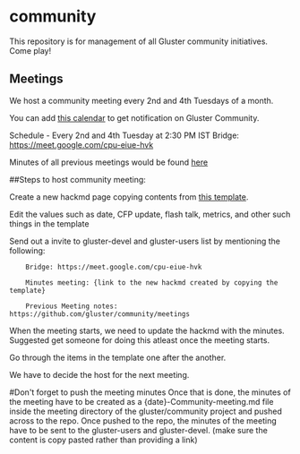 # community
This repository is for management of all Gluster community initiatives. Come play!

## Meetings

We host a community meeting every 2nd and 4th Tuesdays of a month. 

You can add [this calendar](https://calendar.google.com/event?action=TEMPLATE&tmeid=MDQ0YmRydTllMXYzdWFoMmpsbjdqNXJlYmNfMjAyMDEwMjdUMDkwMDAwWiBzYWptb2hhbUByZWRoYXQuY29t&tmsrc=sajmoham%40redhat.com&scp=ALL) to get notification on Gluster Community.

Schedule -
Every 2nd and 4th Tuesday at 2:30 PM IST
Bridge: https://meet.google.com/cpu-eiue-hvk

Minutes of all previous meetings would be found [here](./meetings/)

##Steps to host community meeting:

Create a new hackmd page copying contents from [this template](./template.md).

Edit the values such as date, CFP update, flash talk, metrics, and other such things in the template

Send out a invite to gluster-devel and gluster-users list by mentioning the following:

        Bridge: https://meet.google.com/cpu-eiue-hvk

        Minutes meeting: {link to the new hackmd created by copying the template}

        Previous Meeting notes: https://github.com/gluster/community/meetings

When the meeting starts, we need to update the hackmd with the minutes. Suggested get someone for doing this atleast once the meeting starts.

Go through the items in the template one after the another.

We have to decide the host for the next meeting.

#Don't forget to push the meeting minutes
Once that is done, the minutes of the meeting have to be created as a {date}-Community-meeting.md file inside the meeting directory of the gluster/community project and pushed across to the repo.
Once pushed to the repo, the minutes of the meeting have to be sent to the gluster-users and gluster-devel. (make sure the content is copy pasted rather than providing a link)
